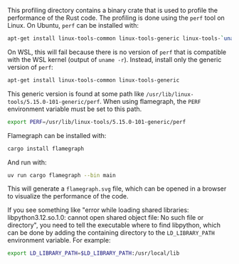 This profiling directory contains a binary crate that is used to profile the performance of the Rust code.
The profiling is done using the `perf` tool on Linux. On Ubuntu, `perf` can be installed with:

```bash
apt-get install linux-tools-common linux-tools-generic linux-tools-`uname -r`
```

On WSL, this will fail because there is no version of `perf` that is compatible with the WSL kernel (output of `uname -r`).
Instead, install only the generic version of `perf`:

```bash
apt-get install linux-tools-common linux-tools-generic
```

This generic version is found at some path like `/usr/lib/linux-tools/5.15.0-101-generic/perf`.
When using flamegraph, the `PERF` environment variable must be set to this path.

```bash
export PERF=/usr/lib/linux-tools/5.15.0-101-generic/perf
```

Flamegraph can be installed with:
```bash
cargo install flamegraph
```

And run with:
```bash
uv run cargo flamegraph --bin main
```

This will generate a `flamegraph.svg` file, which can be opened in a browser to visualize the performance of the code.

If you see something like "error while loading shared libraries: libpython3.12.so.1.0: cannot open shared object file: No such file or directory", you need to tell the executable where to find libpython, which can be done by adding the containing directory to the `LD_LIBRARY_PATH` environment variable.
For example:

```bash
export LD_LIBRARY_PATH=$LD_LIBRARY_PATH:/usr/local/lib
```
